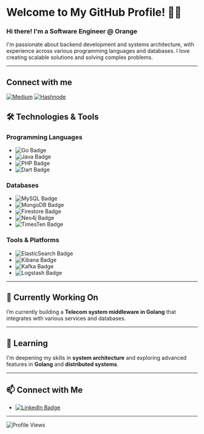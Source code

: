 # Welcome to My GitHub Profile! 👨‍💻

### Hi there! I'm a Software Engineer @ Orange

I'm passionate about backend development and systems architecture, with experience across various programming languages and databases. I love creating scalable solutions and solving complex problems.

---
## Connect with me

[![Medium](https://img.shields.io/badge/Medium-12100E?style=for-the-badge&logo=medium&logoColor=white)](https://medium.com/@mashour365)
[![Hashnode](https://img.shields.io/badge/Hashnode-2962FF?style=for-the-badge&logo=hashnode&logoColor=white)](https://hashnode.com/@MahmoudAshour)

## 🛠️ Technologies & Tools

### Programming Languages
- ![Go Badge](https://img.shields.io/badge/Go-%2300ADD8.svg?style=for-the-badge&logo=go&logoColor=white)
- ![Java Badge](https://img.shields.io/badge/Java-%23ED8B00.svg?style=for-the-badge&logo=java&logoColor=white)
- ![PHP Badge](https://img.shields.io/badge/PHP-%23777BB4.svg?style=for-the-badge&logo=php&logoColor=white)
- ![Dart Badge](https://img.shields.io/badge/Dart-%230175C2.svg?style=for-the-badge&logo=dart&logoColor=white)

### Databases
- ![MySQL Badge](https://img.shields.io/badge/MySQL-%2300f.svg?style=for-the-badge&logo=mysql&logoColor=white)
- ![MongoDB Badge](https://img.shields.io/badge/MongoDB-%2347A248.svg?style=for-the-badge&logo=mongodb&logoColor=white)
- ![Firestore Badge](https://img.shields.io/badge/Firestore-%23FFCA28.svg?style=for-the-badge&logo=firebase&logoColor=white)
- ![Neo4j Badge](https://img.shields.io/badge/Neo4j-%2300BFFF.svg?style=for-the-badge&logo=neo4j&logoColor=white)
- ![TimesTen Badge](https://img.shields.io/badge/TimesTen-orange?style=for-the-badge)

### Tools & Platforms
- ![ElasticSearch Badge](https://img.shields.io/badge/Elasticsearch-%23005571.svg?style=for-the-badge&logo=elasticsearch&logoColor=white)
- ![Kibana Badge](https://img.shields.io/badge/Kibana-%23005571.svg?style=for-the-badge&logo=kibana&logoColor=white)
- ![Kafka Badge](https://img.shields.io/badge/Kafka-%23121D54.svg?style=for-the-badge&logo=apache-kafka&logoColor=white)
- ![Logstash Badge](https://img.shields.io/badge/Logstash-%23121D54.svg?style=for-the-badge&logo=logstash&logoColor=white)

---

## 🔭 Currently Working On
I’m currently building a **Telecom system middleware in Golang** that integrates with various services and databases.

---

## 🌱 Learning
I'm deepening my skills in **system architecture** and exploring advanced features in **Golang** and **distributed systems**.

---

## 📫 Connect with Me

- [![LinkedIn Badge](https://img.shields.io/badge/LinkedIn-%230077B5.svg?style=for-the-badge&logo=linkedin&logoColor=white)](https://linkedin.com/in/mahmoudashours)
---

![Profile Views](https://komarev.com/ghpvc/?username=mahmoudashours&color=blue)

